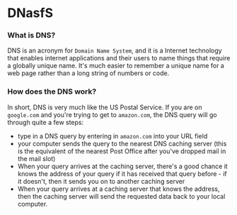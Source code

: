 # DNasfS

### What is DNS?

DNS is an acronym for `Domain Name System`, and it is a Internet technology that enables internet applications and their users to name things that require a globally unique name. It's much easier to remember a unique name for a web page rather than a long string of numbers or code.

### How does the DNS work?

In short, DNS is very much like the US Postal Service. If you are on `google.com` and you're trying to get to `amazon.com`, the DNS query will go through quite a few steps:
  - type in a DNS query by entering in `amazon.com` into your URL field
  - your computer sends the query to the nearest DNS caching server (this is the equivalent of the nearest Post Office after you've dropped mail in the mail slot)
  - When your query arrives at the caching server, there's a good chance it knows the address of your query if it has received that query before - if it doesn't, then it sends you on to another caching server
  - When your query arrives at a caching server that knows the address, then the caching server will send the requested data back to your local computer.
